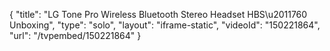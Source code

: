 {
    "title": "LG Tone Pro Wireless Bluetooth Stereo Headset HBS\u2011760 Unboxing",
    "type": "solo",
    "layout": "iframe-static",
    "videoId": "150221864",
    "url": "\/tvpembed\/150221864"
}